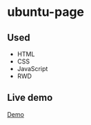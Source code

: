 # ubuntu-page

## Used
- HTML
- CSS
- JavaScript
- RWD

## Live demo
[Demo](http://dolata.me/demos/ubuntu-page/)
